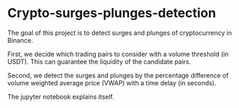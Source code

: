 # Crypto-surges-plunges-detection
 The goal of this project is to detect surges and plunges of cryptocurrency in Binance. 

 First, we decide which trading pairs to consider with a volume threshold (in USDT). This can guarantee the liquidity of the candidate pairs.
 
 Second, we detect the surges and plunges by the percentage difference of volume weighted  average price (VWAP) with a time delay (in seconds).
 
 The jupyter notebook explains itself.
